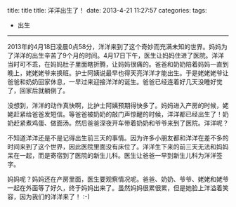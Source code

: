 


title: title
title: 洋洋出生了！
date: 2013-4-21 11:27:57
categories:
tags: 
- 出生


---

2013年的4月18日凌晨0点58分，洋洋来到了这个奇妙而充满未知的世界。妈妈为了洋洋的出生辛苦了9个月的时间。4月17日下午，医生让妈妈住进了医院。洋洋当时可不乖，在妈妈肚子里面瞎折腾，让妈妈很痛的。爸爸和奶奶陪着妈妈一直到晚上，姥姥姥爷来换班。护士阿姨说最早也得天亮洋洋才能出生。于是姥姥姥爷让爸爸和奶奶回家休息，一早过来迎接洋洋的诞生。爸爸已经连着好几天没睡好觉了，回家后就躺倒了。

没想到，洋洋的动作真快啊，比护士阿姨预期得快多了。妈妈进入产房的时候，姥姥赶紧给爸爸发短信。等爸爸被奶奶的敲门声惊醒的时候，洋洋都已经出生了！奶奶赶紧煮鸡蛋、做面汤。然后爸爸深夜开车带着奶奶和爷爷来到了医院。洋洋呢？

不知道洋洋还是不是记得出生前三天的事情。因为许多小朋友都和洋洋在差不多的时间来到了这个世界，因此医院里面没有床位了。洋洋生下来的前三天无法和妈妈呆在一起，而是寄宿到了医院的新生儿科。医生让爸爸一早到新生儿科为洋洋签字。

妈妈呢？妈妈还在产房里面，医生要观察情况呢。爸爸、奶奶、爷爷、姥姥和姥爷一起在外面等了好久，终于妈妈出来了。虽然妈妈很累很累，但是她脸上洋溢着笑容，因为我们的洋洋来了！ :-)